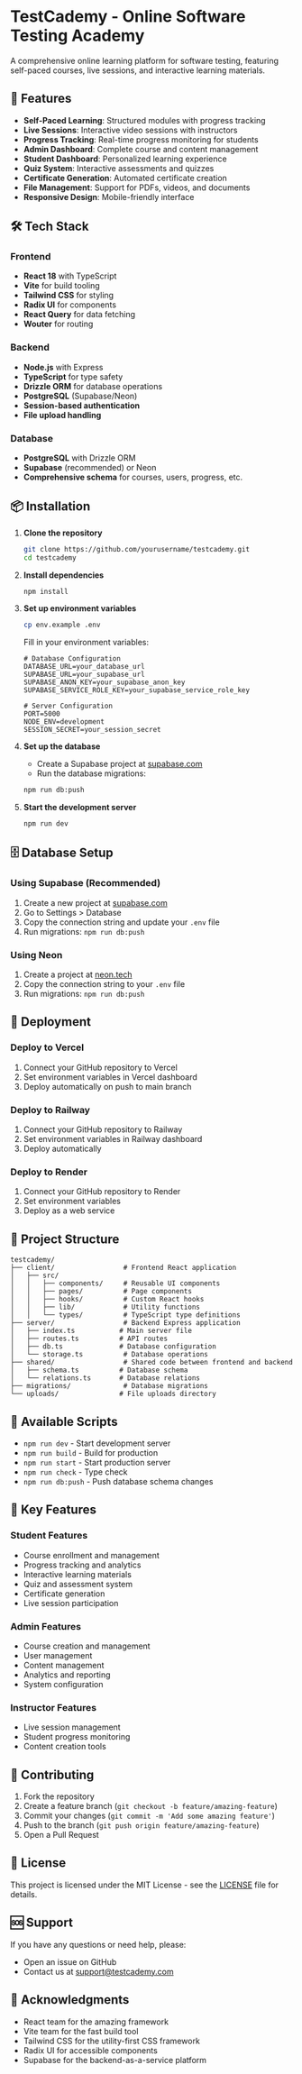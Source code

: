 # TestCademy - Online Software Testing Academy

A comprehensive online learning platform for software testing, featuring self-paced courses, live sessions, and interactive learning materials.

## 🚀 Features

- **Self-Paced Learning**: Structured modules with progress tracking
- **Live Sessions**: Interactive video sessions with instructors
- **Progress Tracking**: Real-time progress monitoring for students
- **Admin Dashboard**: Complete course and content management
- **Student Dashboard**: Personalized learning experience
- **Quiz System**: Interactive assessments and quizzes
- **Certificate Generation**: Automated certificate creation
- **File Management**: Support for PDFs, videos, and documents
- **Responsive Design**: Mobile-friendly interface

## 🛠️ Tech Stack

### Frontend
- **React 18** with TypeScript
- **Vite** for build tooling
- **Tailwind CSS** for styling
- **Radix UI** for components
- **React Query** for data fetching
- **Wouter** for routing

### Backend
- **Node.js** with Express
- **TypeScript** for type safety
- **Drizzle ORM** for database operations
- **PostgreSQL** (Supabase/Neon)
- **Session-based authentication**
- **File upload handling**

### Database
- **PostgreSQL** with Drizzle ORM
- **Supabase** (recommended) or Neon
- **Comprehensive schema** for courses, users, progress, etc.

## 📦 Installation

1. **Clone the repository**
   ```bash
   git clone https://github.com/yourusername/testcademy.git
   cd testcademy
   ```

2. **Install dependencies**
   ```bash
   npm install
   ```

3. **Set up environment variables**
   ```bash
   cp env.example .env
   ```
   
   Fill in your environment variables:
   ```env
   # Database Configuration
   DATABASE_URL=your_database_url
   SUPABASE_URL=your_supabase_url
   SUPABASE_ANON_KEY=your_supabase_anon_key
   SUPABASE_SERVICE_ROLE_KEY=your_supabase_service_role_key
   
   # Server Configuration
   PORT=5000
   NODE_ENV=development
   SESSION_SECRET=your_session_secret
   ```

4. **Set up the database**
   - Create a Supabase project at [supabase.com](https://supabase.com)
   - Run the database migrations:
   ```bash
   npm run db:push
   ```

5. **Start the development server**
   ```bash
   npm run dev
   ```

## 🗄️ Database Setup

### Using Supabase (Recommended)

1. Create a new project at [supabase.com](https://supabase.com)
2. Go to Settings > Database
3. Copy the connection string and update your `.env` file
4. Run migrations: `npm run db:push`

### Using Neon

1. Create a project at [neon.tech](https://neon.tech)
2. Copy the connection string to your `.env` file
3. Run migrations: `npm run db:push`

## 🚀 Deployment

### Deploy to Vercel

1. Connect your GitHub repository to Vercel
2. Set environment variables in Vercel dashboard
3. Deploy automatically on push to main branch

### Deploy to Railway

1. Connect your GitHub repository to Railway
2. Set environment variables in Railway dashboard
3. Deploy automatically

### Deploy to Render

1. Connect your GitHub repository to Render
2. Set environment variables
3. Deploy as a web service

## 📁 Project Structure

```
testcademy/
├── client/                 # Frontend React application
│   ├── src/
│   │   ├── components/     # Reusable UI components
│   │   ├── pages/          # Page components
│   │   ├── hooks/          # Custom React hooks
│   │   ├── lib/            # Utility functions
│   │   └── types/          # TypeScript type definitions
├── server/                 # Backend Express application
│   ├── index.ts           # Main server file
│   ├── routes.ts          # API routes
│   ├── db.ts              # Database configuration
│   └── storage.ts          # Database operations
├── shared/                 # Shared code between frontend and backend
│   ├── schema.ts          # Database schema
│   └── relations.ts       # Database relations
├── migrations/             # Database migrations
└── uploads/               # File uploads directory
```

## 🔧 Available Scripts

- `npm run dev` - Start development server
- `npm run build` - Build for production
- `npm run start` - Start production server
- `npm run check` - Type check
- `npm run db:push` - Push database schema changes

## 🎯 Key Features

### Student Features
- Course enrollment and management
- Progress tracking and analytics
- Interactive learning materials
- Quiz and assessment system
- Certificate generation
- Live session participation

### Admin Features
- Course creation and management
- User management
- Content management
- Analytics and reporting
- System configuration

### Instructor Features
- Live session management
- Student progress monitoring
- Content creation tools

## 🤝 Contributing

1. Fork the repository
2. Create a feature branch (`git checkout -b feature/amazing-feature`)
3. Commit your changes (`git commit -m 'Add some amazing feature'`)
4. Push to the branch (`git push origin feature/amazing-feature`)
5. Open a Pull Request

## 📄 License

This project is licensed under the MIT License - see the [LICENSE](LICENSE) file for details.

## 🆘 Support

If you have any questions or need help, please:
- Open an issue on GitHub
- Contact us at support@testcademy.com

## 🙏 Acknowledgments

- React team for the amazing framework
- Vite team for the fast build tool
- Tailwind CSS for the utility-first CSS framework
- Radix UI for accessible components
- Supabase for the backend-as-a-service platform